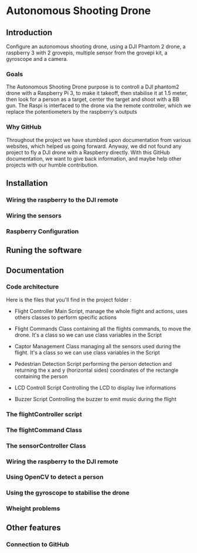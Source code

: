# Autonomous Shooting Drone
## Introduction
Configure an autonomous shooting drone, using a DJI Phantom 2 drone, a raspberry 3 with 2 grovepis, multiple sensor from the grovepi kit, a gyroscope and a camera.

### Goals
The Autonomous Shooting Drone purpose is to controll a DJI phantom2 drone with a Raspberry Pi 3, to make it takeoff, then stabilise it at 1.5 meter, then look for a person as a target, center the target and shoot with a BB gun. The Raspi is interfaced to the drone via the remote controller, which we replace the potentiometers by the raspberry's outputs

### Why GitHub
Throughout the project we have stumbled upon documentation from various websites, which helped us going forward. Anyway, we did not found any project to fly a DJI drone with a Raspberry directly. With this GitHub documentation, we want to give back information, and maybe help other projects with our humble contribution.

## Installation
### Wiring the raspberry to the DJI remote

### Wiring the sensors

### Raspberry Configuration

## Runing the software

###

## Documentation
### Code architecture
Here is the files that you'll find in the project folder :

- Flight Controller
  Main Script, manage the whole flight and actions, uses others classes to perform specific actions

- Flight Commands
  Class containing all the flights commands, to move the drone. It's a class so we can use class variables in the Script

- Captor Management
  Class managing all the sensors used during the flight. It's a class so we can use class variables in the Script

- Pedestrian Detection
  Script performing the person detection and returning the x and y (horizontal sides) coordinates of the rectangle containing the person

- LCD Controll
  Script Controlling the LCD to display live informations

- Buzzer
  Script Controlling the buzzer to emit music during the flight


### The flightController script

### The flightCommand Class

### The sensorController Class

### Wiring the raspberry to the DJI remote

### Using OpenCV to detect a person

### Using the gyroscope to stabilise the drone

### Wheight problems

## Other features
### Connection to GitHub
